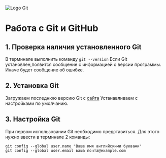 ![Logo Git](git-logo.png)
# Работа с Git и GitHub

## 1. Проверка наличия установленного Git
В терминале выполнить команду `git --version`
Если Git установлен,появится сообщение с информацией о версии программы. Иначе будет сообщение об ошибке.

## 2. Установка Git
Загружаем последнюю версию Git с [сайта](https://git-scm.com/downloads) 
Устанавливаем с настройками по умолчанию.

## 3. Настройка Git
При первом использовании Git необходимо представиться.
Для этого нужно ввести в терминале 2 команды:
```
git config --global user.name "Ваше имя английскими буквами"
git config --global user.email ваша почта@example.com

```
